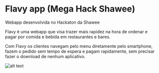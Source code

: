 # Flavy app (Mega Hack Shawee)

Webapp desenvolvida no Hackaton da Shawee

Flavy é uma webapp que visa trazer mais rapidez na hora de ordenar e pagar por comida e bebida em restaurantes e bares.

Com Flavy os clientes navegam pelo menu diretamente pelo smartphone, fazem o pedido sem tempo de espera e pagam rapidamente, sem precisar fazer o download de nenhum aplicativo.

![alt text](https://firebasestorage.googleapis.com/v0/b/flavy-app.appspot.com/o/Screenshot%202020-07-05%20at%2015.35.30.png?alt=media&token=d60c367f-e94b-4fd0-9d6d-5756ac6fc2ff)
